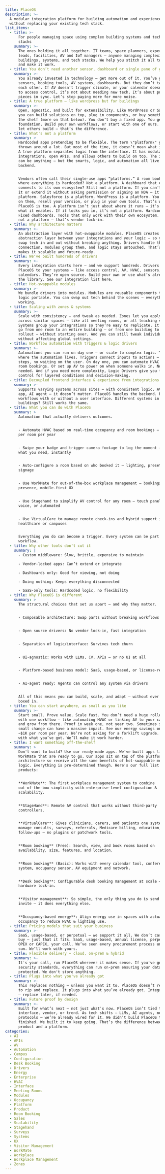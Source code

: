 ```yaml
---
title: PlaceOS
description: >-
  A modular integration platform for building automation and experience —
  without replacing your existing tech stack.
list_items:
  - title: >-
      For people managing space using complex building systems and technology
      stacks
    summary: >-
      The ones holding it all together. IT teams, space planners, experience
      leads, facilities, AV and IoT managers — anyone managing complexity across
      buildings, systems, and tech stacks. We help you stitch it all together
      and make it work.
  - title: You don’t need another sensor, dashboard or single pane of glass
    summary: >-
      You already invested in technology — get more out of it. You’ve got
      sensors, booking tools, AV systems, dashboards. But they don’t talk to
      each other. If AV doesn’t trigger climate, or your calendar doesn’t talk
      to access control, it’s not about needing new tech. It’s about putting the
      pieces in sync. Let’s stop paying more for more noise.
  - title: A true platform – like wordpress but for buildings
    summary: >-
      Open, agnostic, and built for extensibility. Like WordPress or Salesforce,
      you can build solutions on top, plug in components, or buy something off
      the shelf (more on that below). You don’t buy a fixed app. You get a
      foundation. Build your own workflows, or start with one of ours. Platforms
      let others build — that’s the difference.
  - title: What's not a platform
    summary: >
      Hardcoded apps pretending to be flexible. The term \"platform\" gets
      thrown around a lot. But most of the time, it doesn’t mean what it should.
      A true platform separates logic from the interface. It has modular
      integrations, open APIs, and allows others to build on top. The interface
      can be anything — but the smarts, logic, and automation all live in the
      backend. 


      Vendors often call their single-use apps “platforms.” A room booking app
      where everything is hardcoded? Not a platform. A dashboard that only
      connects to its own ecosystem? Still not a platform. If you can’t build on
      it or extend it without asking permission or signing an NDA — it’s not a
      platform. Salesforce is a platform. WordPress is a platform. You can build
      on them, resell your version, or plug in your own tools. That’s what
      PlaceOS is too. A platform isn’t just about where it runs — it’s about
      what it enables. If it locks you in, it’s not a platform. Hardcoded apps.
      Fixed dashboards. Tools that only work with their own ecosystem. That’s
      not a platform — that’s vendor lock-in.
  - title: Why architecture matters
    summary: >-
      An abstraction layer with hot-swappable modules. PlaceOS creates an
      abstraction layer between your integrations and your logic — so you can
      swap tech in and out without breaking anything. Drivers handle the
      connection, modules group them, and logic stays untouched. That’s what
      makes it scalable and future-ready.
  - title: We've built hundreds of drivers
    summary: >-
      Every integration starts here — and we support hundreds. Drivers connect
      PlaceOS to your systems — like access control, AV, HVAC, sensors, or
      calendars. They’re open source. Build your own or use what’s already in
      the library. See our integration list here.
  - title: Hot-swappable modules
    summary: >-
      We bundle drivers into modules. Modules are reusable components that make
      logic portable. You can swap out tech behind the scenes — everything keeps
      working.
  - title: Scaling with zones & systems
    summary: >-
      Scale with consistency — and tweak as needed. Zones let you apply logic
      across similar spaces — like all meeting rooms, or all teaching spaces.
      Systems group your integrations so they’re easy to replicate. It’s how we
      go from one room to an entire building — or from one building to a global
      rollout — without starting over. And you can still tweak individual spaces
      without affecting global settings.
  - title: Workflow automation with triggers & logic drivers
    summary: >-
      Automations you can run on day one — or scale to complex logic. This is
      where the automation lives. Triggers connect inputs to actions — no manual
      steps, no waiting on the user. On day one, you can automate HVAC based on
      room bookings. Or set up AV to power on when someone walks in. No app
      needed. And if you need more complexity, Logic Drivers give you full
      control for layered conditions and decision-making.
  - title: Decoupled frontend interface & experience from integrations & logic
    summary: >-
      Supports varying systems across sites — with consistent logic. AV panel,
      app, AI agent — it doesn’t matter. PlaceOS handles the backend. Run
      workflows with or without a user interface. Different systems in different
      buildings? Still works the same.
  - title: What you can do with PlaceOS
    summary: >
      Automation that actually delivers outcomes.


      - Automate HVAC based on real-time occupancy and room bookings — save ~$1K
      per room per year


      - Swipe your badge and trigger camera footage to log the moment — find
      what you need, instantly


      - Auto-configure a room based on who booked it — lighting, presets, even
      signage


      - Use WorkMate for out-of-the-box workplace management — bookings,
      presence, mobile-first UX


      - Use Stagehand to simplify AV control for any room — touch panel, web,
      voice, or automated


      - Use VirtualCare to manage remote check-ins and hybrid support in
      healthcare or campuses


      Everything you do can become a trigger. Every system can be part of a
      workflow.
  - title: Why other tools don't cut it
    summary: |
      - Custom middleware: Slow, brittle, expensive to maintain

      - Vendor-locked apps: Can’t extend or integrate

      - Dashboards only: Good for viewing, not doing

      - Doing nothing: Keeps everything disconnected

      - SaaS-only tools: Hardcoded logic, no flexibility
  - title: Why PlaceOS is different
    summary: >
      The structural choices that set us apart — and why they matter.


      - Composable architecture: Swap parts without breaking workflows


      - Open source drivers: No vendor lock-in, fast integration


      - Separation of logic/interface: Survives tech churn


      - UI-agnostic: Works with LLMs, CV, APIs — or no UI at all


      - Platform-based business model: SaaS, usage-based, or license-ready


      - AI-agent ready: Agents can control any system via drivers


      All of this means you can build, scale, and adapt — without ever being
      boxed in.
  - title: You can start anywhere, as small as you like
    summary: >-
      Start small. Prove value. Scale fast. You don’t need a huge rollout. Start
      with one workflow — like automating HVAC or linking AV to your calendar —
      and grow from there. Proof in week one, not year two. Sometimes scaling a
      small change can have a massive impact. See our energy savings on campus —
      ~$1K per room per year. We’re not asking for a forklift upgrade. Start
      with what you’ve got. We’ll make it work harder.
  - title: I want something off-the-shelf
    summary: >
      Don't want to build? Use our ready-made apps. We’ve built apps like
      WorkMate that are ready to go. Our apps sit on top of the platform
      architecture so receive all the same benefits of hot-swappable modules and
      logic. Everything is pre-determined though. Here's our full list of
      products:


      **WorkMate**: The first workplace management system to combine
      out-of-the-box simplicity with enterprise-level configuration &
      scalability.


      **StageHand**: Remote AV control that works without third-party
      controllers.


      **VirtualCare**: Gives clinicians, carers, and patients one system to
      manage consults, surveys, referrals, Medicare billing, education, and
      follow-ups — no plugins or patchwork tools.


      **Room booking** (Free): Search, view, and book rooms based on
      availability, size, features, and location.


      **Room booking** (Basic): Works with every calendar tool, conferencing
      system, occupancy sensor, AV equipment and network.


      **Desk booking**: Configurable desk booking management at scale — no
      hardware lock-in.


      **Visitor management**: So simple, the only thing you do is send the
      invite — it does everything else.


      **Occupancy-based energy**: Align energy use in spaces with actual
      occupancy to reduce HVAC & lighting use.
  - title: Pricing models that suit your business
    summary: >-
      SaaS, usage-based, or perpetual — we support it all. We don’t care how you
      buy — just that it fits. SaaS, usage-based, annual license, perpetual —
      OPEX or CAPEX, your call. We’ve seen every procurement process under the
      sun. We’ll work with yours.
  - title: Flexible delivery – cloud, on-prem & hybrid
    summary: >-
      It's your call, run PlaceOS wherever it makes sense. If you've got high
      security standards, everything can run on-prem ensuring your data remains
      protected. We don't store anything.
  - title: Plugs into what you've already got
    summary: >-
      This replaces nothing — unless you want it to. PlaceOS doesn’t require you
      to rip and replace. It plugs into what you’ve already got. Integrate first
      — replace later, if needed.
  - title: Future proof by design
    summary: >-
      Built for what’s next — not just what’s now. PlaceOS isn’t tied to any one
      interface, vendor, or trend. As tech shifts — LLMs, AI agents, new
      protocols — we’re already wired for it. We didn’t build PlaceOS to be
      finished. We built it to keep going. That’s the difference between a
      product and a platform.
categories:
  - AI
  - APIs
  - AV
  - Automation
  - Campus
  - Configuration
  - Desk Booking
  - Drivers
  - Energy
  - Enterprise
  - HVAC
  - Interface
  - Meeting Rooms
  - Modules
  - Occupancy
  - Platform
  - Product
  - Room Booking
  - Sales
  - Scalability
  - Stagehand
  - Surveys
  - Systems
  - UX
  - Visitor Management
  - WorkMate
  - Workplace
  - Workplace Management
  - Zones
---
```

